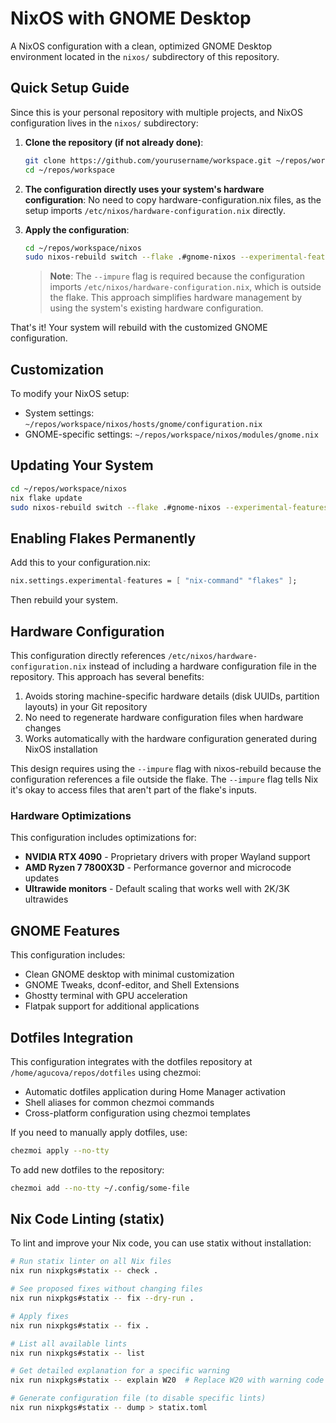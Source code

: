# NixOS with GNOME Desktop

A NixOS configuration with a clean, optimized GNOME Desktop environment located in the `nixos/` subdirectory of this repository.

## Quick Setup Guide

Since this is your personal repository with multiple projects, and NixOS configuration lives in the `nixos/` subdirectory:

1. **Clone the repository (if not already done)**:
   ```bash
   git clone https://github.com/yourusername/workspace.git ~/repos/workspace
   cd ~/repos/workspace
   ```

2. **The configuration directly uses your system's hardware configuration**:
   No need to copy hardware-configuration.nix files, as the setup imports `/etc/nixos/hardware-configuration.nix` directly.

3. **Apply the configuration**:
   ```bash
   cd ~/repos/workspace/nixos
   sudo nixos-rebuild switch --flake .#gnome-nixos --experimental-features 'nix-command flakes' --impure
   ```
   
   > **Note**: The `--impure` flag is required because the configuration imports `/etc/nixos/hardware-configuration.nix`, which is outside the flake. This approach simplifies hardware management by using the system's existing hardware configuration.

That's it! Your system will rebuild with the customized GNOME configuration.

## Customization

To modify your NixOS setup:

- System settings: `~/repos/workspace/nixos/hosts/gnome/configuration.nix`
- GNOME-specific settings: `~/repos/workspace/nixos/modules/gnome.nix`

## Updating Your System

```bash
cd ~/repos/workspace/nixos
nix flake update
sudo nixos-rebuild switch --flake .#gnome-nixos --experimental-features 'nix-command flakes' --impure
```

## Enabling Flakes Permanently

Add this to your configuration.nix:
```nix
nix.settings.experimental-features = [ "nix-command" "flakes" ];
```

Then rebuild your system.

## Hardware Configuration

This configuration directly references `/etc/nixos/hardware-configuration.nix` instead of including a hardware configuration file in the repository. This approach has several benefits:

1. Avoids storing machine-specific hardware details (disk UUIDs, partition layouts) in your Git repository
2. No need to regenerate hardware configuration files when hardware changes
3. Works automatically with the hardware configuration generated during NixOS installation

This design requires using the `--impure` flag with nixos-rebuild because the configuration references a file outside the flake. The `--impure` flag tells Nix it's okay to access files that aren't part of the flake's inputs.

### Hardware Optimizations

This configuration includes optimizations for:

- **NVIDIA RTX 4090** - Proprietary drivers with proper Wayland support
- **AMD Ryzen 7 7800X3D** - Performance governor and microcode updates
- **Ultrawide monitors** - Default scaling that works well with 2K/3K ultrawides

## GNOME Features

This configuration includes:
- Clean GNOME desktop with minimal customization
- GNOME Tweaks, dconf-editor, and Shell Extensions
- Ghostty terminal with GPU acceleration
- Flatpak support for additional applications

## Dotfiles Integration

This configuration integrates with the dotfiles repository at `/home/agucova/repos/dotfiles` using chezmoi:

- Automatic dotfiles application during Home Manager activation
- Shell aliases for common chezmoi commands
- Cross-platform configuration using chezmoi templates

If you need to manually apply dotfiles, use:
```bash
chezmoi apply --no-tty
```

To add new dotfiles to the repository:
```bash
chezmoi add --no-tty ~/.config/some-file
```

## Nix Code Linting (statix)

To lint and improve your Nix code, you can use statix without installation:

```bash
# Run statix linter on all Nix files
nix run nixpkgs#statix -- check .

# See proposed fixes without changing files
nix run nixpkgs#statix -- fix --dry-run .

# Apply fixes
nix run nixpkgs#statix -- fix .

# List all available lints
nix run nixpkgs#statix -- list

# Get detailed explanation for a specific warning
nix run nixpkgs#statix -- explain W20  # Replace W20 with warning code

# Generate configuration file (to disable specific lints)
nix run nixpkgs#statix -- dump > statix.toml
```